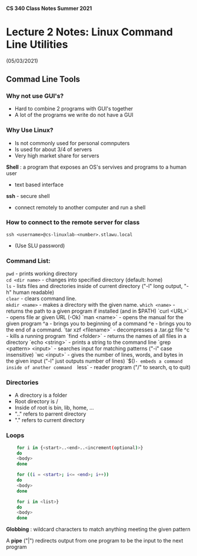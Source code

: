 #### CS 340 Class Notes Summer 2021
# Lecture 2 Notes: Linux Command Line Utilities
(05/03/2021)

## Commad Line Tools
### Why not use GUI's?
- Hard to combine 2 programs with GUI's together
- A lot of the programs we write do not have a GUI

### Why Use Linux?
- Is not commonly used for personal comnputers
- Is used for about 3/4 of servers
- Very high market share for servers

**Shell**
: a program that exposes an OS's servives and programs to a human user
- text based interface

**ssh** - secure shell
- connect remotely to another computer and run a shell

### How to connect to the remote server for class

`ssh <username>@cs-linuxlab-<number>.stlawu.local` 
- (Use SLU password)

### Command List:
`pwd` - prints working directory    
`cd <dir name>` - changes into specified directory (default: home)    
`ls` - lists files and directories inside of current directory ("-l" long output, "-h" human readable)    
`clear` - clears command line.   
`mkdir <name>` - makes a directory with the given name. 
`which <name>` - returns the path to a given program if installed (and in $PATH)  
`curl <URL>` - opens file ar given URL (-Ok)  
`man <name>` - opens the manual for the given program  
^a - brings you to beginning of a command  
^e - brings you to the end of a command.  
`tar xzf <filename>` - decompresses a .tar.gz file    
^c - kills a running program  
`find <folder>` - returns the names of all files in a directory  
`echo <string>` - prints a string to the command line  
`grep <pattern> <input>` - searches input for matching patterns ("-i" case insensitive)  
`wc <input>` - gives the number of lines, words, and bytes in the given input ("-l" just outputs number of lines)  
`$(<command>)` - embeds a command inside of another command  
`less` - reader program ("/" to search, q to quit)  
 
### Directories
- A directory is a folder
- Root directory is /
- Inside of root is bin, lib, home, ...
- ".." refers to parrent directory
- "." refers to current directory

### Loops
```bash
    for i in {<start>..<end>..<increment(optional)>}
    do
    <body>
    done
```

```bash
    for ((i = <start>; i<= <end>; i++))
    do
    <body>
    done
```

```bash
    for i in <list>}
    do
    <body>
    done
```

**Globbing**
: wildcard characters to match anything meeting the given pattern

A **pipe** ("|") redirects output from one program to be the input to the next program